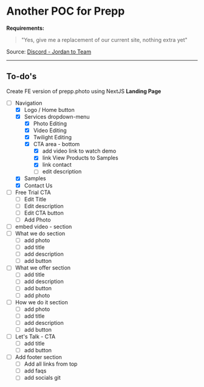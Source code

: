 # Another POC for Prepp

**Requirements:**

> "Yes, give me a replacement of our current site, nothing extra yet"

Source: [Discord - Jordan to Team](https://discord.com/channels/877015382311964683/925941168951398501/946606147874455552)

---

## To-do's

Create FE version of prepp.photo using NextJS
**Landing Page**

- [ ] Navigation
  - [x] Logo / Home button
  - [x] Services dropdown-menu
    - [x] Photo Editing
    - [x] Video Editing
    - [x] Twilight Editing
    - [x] CTA area - bottom
      - [x] add video link to watch demo
      - [x] link View Products to Samples
      - [x] link contact
      - [ ] edit description
  - [x] Samples
  - [x] Contact Us
- [ ] Free Trial CTA
  - [ ] Edit Title
  - [ ] Edit description
  - [ ] Edit CTA button
  - [ ] Add Photo
- [ ] embed video - section
- [ ] What we do section
  - [ ] add photo
  - [ ] add title
  - [ ] add description
  - [ ] add button
- [ ] What we offer section
  - [ ] add title
  - [ ] add description
  - [ ] add button
  - [ ] add photo
- [ ] How we do it section
  - [ ] add photo
  - [ ] add title
  - [ ] add description
  - [ ] add button
- [ ] Let's Talk - CTA
  - [ ] add title
  - [ ] add button
- [ ] Add footer section
  - [ ] Add all links from top
  - [ ] add faqs
  - [ ] add socials
        git

